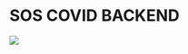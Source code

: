 # SOS COVID BACKEND

![](https://github.com/actions/sos-covid-backend/workflows/SOS%20Covid%20Backend/badge.svg)
